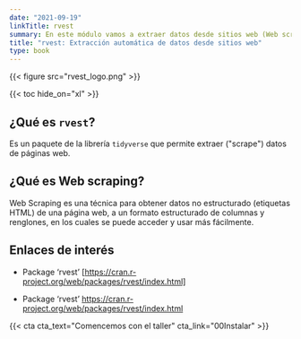 ```yaml
---
date: "2021-09-19"
linkTitle: rvest
summary: En este módulo vamos a extraer datos desde sitios web (Web scraping).
title: "rvest: Extracción automática de datos desde sitios web"
type: book
---
```


{{< figure src="rvest_logo.png" >}}

{{< toc hide_on="xl" >}}

## ¿Qué es `rvest`?

Es un paquete de la librería `tidyverse` que permite extraer ("scrape") datos de páginas web. 


## ¿Qué es  Web scraping?

Web Scraping es una técnica para obtener datos no estructurado (etiquetas HTML) de una página web, a un formato estructurado de columnas y renglones, en los cuales se puede acceder y usar más fácilmente. 


## Enlaces de interés

* Package ‘rvest’ [https://cran.r-project.org/web/packages/rvest/index.html]

* Package ‘rvest’ https://cran.r-project.org/web/packages/rvest/index.html

{{< cta cta_text="Comencemos con el taller" cta_link="00Instalar" >}}
